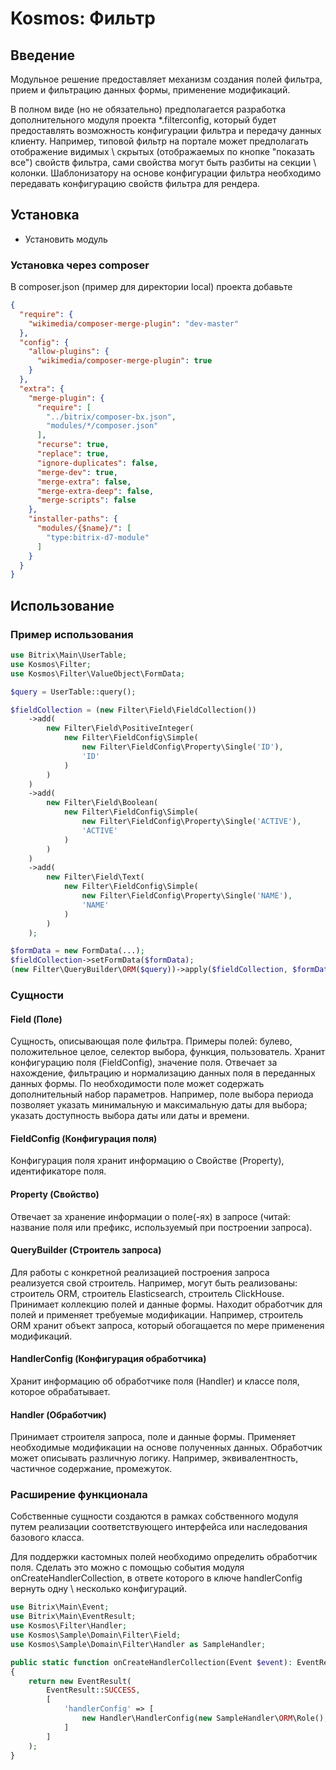 # Kosmos: Фильтр

## Введение

Модульное решение предоставляет механизм создания полей фильтра,
прием и фильтрацию данных формы, применение модификаций.

В полном виде (но не обязательно) предполагается разработка дополнительного модуля проекта *.filterconfig,
который будет предоставлять возможность конфигурации фильтра и передачу данных клиенту.
Например, типовой фильтр на портале может предполагать отображение видимых \ скрытых (отображаемых по кнопке "показать
все") свойств фильтра,
сами свойства могут быть разбиты на секции \ колонки. Шаблонизатору на основе конфигурации фильтра необходимо передавать
конфигурацию свойств фильтра для рендера.

## Установка

- Установить модуль

### Установка через composer

В composer.json (пример для директории local) проекта добавьте

```json
{
  "require": {
    "wikimedia/composer-merge-plugin": "dev-master"
  },
  "config": {
    "allow-plugins": {
      "wikimedia/composer-merge-plugin": true
    }
  },
  "extra": {
    "merge-plugin": {
      "require": [
        "../bitrix/composer-bx.json",
        "modules/*/composer.json"
      ],
      "recurse": true,
      "replace": true,
      "ignore-duplicates": false,
      "merge-dev": true,
      "merge-extra": false,
      "merge-extra-deep": false,
      "merge-scripts": false
    },
    "installer-paths": {
      "modules/{$name}/": [
        "type:bitrix-d7-module"
      ]
    }
  }
}
```

## Использование

### Пример использования

```php
use Bitrix\Main\UserTable;
use Kosmos\Filter;
use Kosmos\Filter\ValueObject\FormData;

$query = UserTable::query();

$fieldCollection = (new Filter\Field\FieldCollection())
    ->add(
        new Filter\Field\PositiveInteger(
            new Filter\FieldConfig\Simple(
                new Filter\FieldConfig\Property\Single('ID'),
                'ID'
            )
        )
    )
    ->add(
        new Filter\Field\Boolean(
            new Filter\FieldConfig\Simple(
                new Filter\FieldConfig\Property\Single('ACTIVE'),
                'ACTIVE'
            )
        )
    )
    ->add(
        new Filter\Field\Text(
            new Filter\FieldConfig\Simple(
                new Filter\FieldConfig\Property\Single('NAME'),
                'NAME'
            )
        )
    );

$formData = new FormData(...);
$fieldCollection->setFormData($formData);
(new Filter\QueryBuilder\ORM($query))->apply($fieldCollection, $formData);
```

### Сущности

#### Field (Поле)

Сущность, описывающая поле фильтра. Примеры полей: булево, положительное целое, селектор выбора, функция, пользователь.
Хранит конфигурацию поля (FieldConfig), значение поля.
Отвечает за нахождение, фильтрацию и нормализацию данных поля в переданных данных формы.
По необходимости поле может содержать дополнительный набор параметров.
Например, поле выбора периода позволяет указать минимальную и максимальную даты для выбора; указать доступность выбора
даты или даты и времени.

#### FieldConfig (Конфигурация поля)

Конфигурация поля хранит информацию о Свойстве (Property), идентификаторе поля.

#### Property (Свойство)

Отвечает за хранение информации о поле(-ях) в запросе (читай: название поля или префикс, используемый при построении
запроса).

#### QueryBuilder (Строитель запроса)

Для работы с конкретной реализацией построения запроса реализуется свой строитель.
Например, могут быть реализованы: строитель ORM, строитель Elasticsearch, строитель ClickHouse.
Принимает коллекцию полей и данные формы.
Находит обработчик для полей и применяет требуемые модификации.
Например, строитель ORM хранит объект запроса, который обогащается по мере применения модификаций.

#### HandlerConfig (Конфигурация обработчика)

Хранит информацию об обработчике поля (Handler) и классе поля, которое обрабатывает.

#### Handler (Обработчик)

Принимает строителя запроса, поле и данные формы. Применяет необходимые модификации на основе полученных данных.
Обработчик может описывать различную логику. 
Например, эквивалентность, частичное содержание, промежуток.

### Расширение функционала

Собственные сущности создаются в рамках собственного модуля путем реализации соответствующего интерфейса или наследования базового класса.

Для поддержки кастомных полей необходимо определить обработчик поля.
Сделать это можно с помощью события модуля onCreateHandlerCollection, в ответе которого в ключе handlerConfig вернуть одну \ несколько конфигураций.

```php
use Bitrix\Main\Event;
use Bitrix\Main\EventResult;
use Kosmos\Filter\Handler;
use Kosmos\Sample\Domain\Filter\Field;
use Kosmos\Sample\Domain\Filter\Handler as SampleHandler;

public static function onCreateHandlerCollection(Event $event): EventResult
{
    return new EventResult(
        EventResult::SUCCESS,
        [
            'handlerConfig' => [
                new Handler\HandlerConfig(new SampleHandler\ORM\Role(), Field\Role::class),
            ]
        ]
    );
}
```